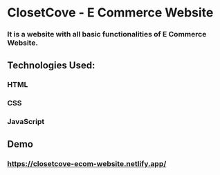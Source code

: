# ClosetCove - E Commerce Website

### It is a website with all basic functionalities of E Commerce Website.

## Technologies Used:
### HTML
### CSS
### JavaScript

## Demo
### https://closetcove-ecom-website.netlify.app/
